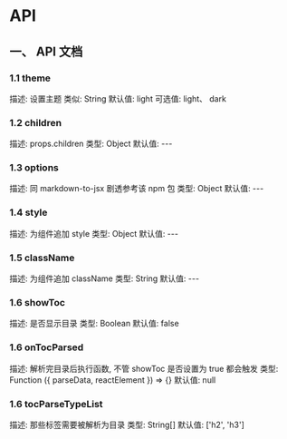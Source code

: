 # API

## 一、 API 文档

### 1.1 theme

描述: 设置主题
类似: String
默认值: light
可选值: light、 dark

### 1.2 children

描述: props.children
类型: Object
默认值: ---

### 1.3 options

描述: 同 markdown-to-jsx 剧透参考该 npm 包
类型: Object
默认值: ---

### 1.4 style

描述: 为组件追加 style
类型: Object
默认值: ---

### 1.5 className

描述: 为组件追加 className
类型: String
默认值: ---

### 1.6 showToc

描述: 是否显示目录
类型: Boolean
默认值: false

### 1.6 onTocParsed

描述: 解析完目录后执行函数, 不管 showToc 是否设置为 true 都会触发
类型: Function  ({ parseData, reactElement }) => {}
默认值: null

### 1.6 tocParseTypeList

描述: 那些标签需要被解析为目录
类型: String[]
默认值: ['h2', 'h3']
